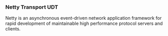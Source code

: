 ### Netty Transport UDT

Netty is an asynchronous event-driven network application framework for
rapid development of maintainable high performance protocol servers and clients.
